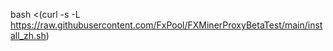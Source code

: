 bash <(curl -s -L https://raw.githubusercontent.com/FxPool/FXMinerProxyBetaTest/main/install_zh.sh)
